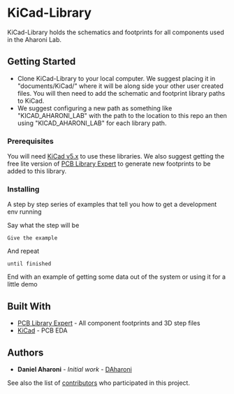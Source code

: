 # KiCad-Library

KiCad-Library holds the schematics and footprints for all components used in the Aharoni Lab.

## Getting Started

* Clone KiCad-Library to your local computer. We suggest placing it in "documents/KiCad/" where it will be along side your other user created files. You will then need to add the schematic and footprint library paths to KiCad. 
* We suggest configuring a new path as something like "KICAD_AHARONI_LAB" with the path to the location to this repo an then using "KICAD_AHARONI_LAB" for each library path.

### Prerequisites

You will need [KiCad v5.x](http://kicad-pcb.org/) to use these libraries. We also suggest getting the free lite version of [PCB Library Expert](http://www.pcblibraries.com/LibraryExpert/) to generate new footprints to be added to this library.


### Installing

A step by step series of examples that tell you how to get a development env running

Say what the step will be

```
Give the example
```

And repeat

```
until finished
```

End with an example of getting some data out of the system or using it for a little demo

## Built With

* [PCB Library Expert](http://www.pcblibraries.com/LibraryExpert/) - All component footprints and 3D step files
* [KiCad](http://kicad-pcb.org/) - PCB EDA


## Authors

* **Daniel Aharoni** - *Initial work* - [DAharoni](https://github.com/DAharoni)

See also the list of [contributors](https://github.com/Aharoni-Lab/KiCad-Library/contributors) who participated in this project.

